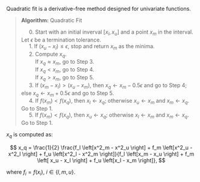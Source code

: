 Quadratic fit is a derivative-free method designed for univariate functions.

> **Algorithm:** Quadratic Fit 
> 
> $\quad$ 0. Start with an initial inverval $\left[ x_l, x_u \right]$ and a point $x_m$ in the interval. Let $\epsilon$ be a termination tolerance.   
> $\quad$ 1. If $(x_u - x_l) \leq \epsilon$, stop and return $x_m$ as the minima.   
> $\quad$ 2. Compute $x_q$.   
> $\quad\quad$ If $x_q \approx x_m$, go to Step 3.   
> $\quad\quad$ If $x_q < x_m$, go to Step 4.   
> $\quad\quad$ If $x_q > x_m$, go to Step 5.   
> $\quad$ 3. If $(x_m - x_l) > (x_u - x_m)$, then $x_q \leftarrow x_m - 0.5 \epsilon$ and go to Step 4; else $x_q \leftarrow x_m + 0.5 \epsilon$ and go to Step 5.   
> $\quad$ 4. If $f(x_m) < f(x_q)$, then $x_l \leftarrow x_q$; otherwise $x_u \leftarrow x_m$ and $x_m \leftarrow x_q$. Go to Step 1.   
> $\quad$ 5. If $f(x_m) < f(x_q)$, then $x_u \leftarrow x_q$; otherwise $x_l \leftarrow x_m$ and $x_m \leftarrow x_q$. Go to Step 1.

$x_q$ is computed as:

$$
x_q = \frac{1}{2} \frac{f_l \left[x^2_m - x^2_u \right] + f_m \left[x^2_u - x^2_l \right] + f_u \left[x^2_l - x^2_m \right]}{f_l \left[x_m - x_u \right] + f_m \left[ x_u - x_l \right] + f_u \left[x_l - x_m \right]},
$$

where $f_i = f(x_i)$, $i \in \left\{ l, m, u \right\}$.

